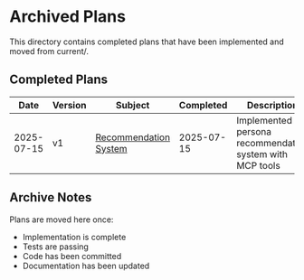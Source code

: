 # Archived Plans

This directory contains completed plans that have been implemented and moved from current/.

## Completed Plans

| Date       | Version | Subject                                                           | Completed  | Description                                              |
| ---------- | ------- | ----------------------------------------------------------------- | ---------- | -------------------------------------------------------- |
| 2025-07-15 | v1      | [Recommendation System](./2025-07-15-v1-recommendation-system.md) | 2025-07-15 | Implemented persona recommendation system with MCP tools |

## Archive Notes

Plans are moved here once:

- Implementation is complete
- Tests are passing
- Code has been committed
- Documentation has been updated
